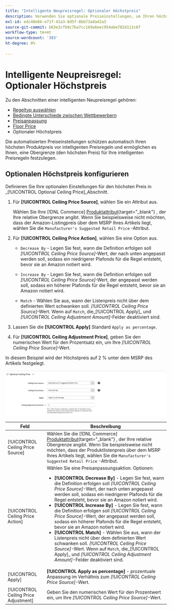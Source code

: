 ```yaml
---
title: "Intelligente Neupreisregel: Optionaler Höchstpreis"
description: Verwenden Sie optionale Preiseinstellungen, um Ihren höchsten Produktpreis vor den intelligenten Preisregeln zu schützen, die Ihre Amazon-Auflistungen verwalten.
exl-id: edc40e6b-e71f-41a3-8d5f-8bb73ada42a3
source-git-commit: b63e2cfb9c7ba7cc169a6eec954abe782d112c6f
workflow-type: tm+mt
source-wordcount: '383'
ht-degree: 0%

---
```


# Intelligente Neupreisregel: Optionaler Höchstpreis

Zu den Abschnitten einer intelligenten Neupreisregel gehören:

- [Regeltyp auswählen](./intelligent-repricing-rules.md)
- [Bedingte Unterschiede zwischen Wettbewerbern](./competitor-conditional-variances.md)
- [Preisanpassung](./price-adjustment.md)
- [Floor Price](./floor-price.md)
- Optionaler Höchstpreis

Die automatisierten Preiseinstellungen schützen automatisch Ihren höchsten Produktpreis vor intelligenten Preisregeln und ermöglichen es Ihnen, eine Obergrenze (den höchsten Preis) für Ihre intelligenten Preisregeln festzulegen.

## Optionalen Höchstpreis konfigurieren

Definieren Sie Ihre optionalen Einstellungen für den höchsten Preis in _[!UICONTROL Optional Ceiling Price]_Abschnitt.

1. Für **[!UICONTROL Ceiling Price Source]**, wählen Sie ein Attribut aus.

   Wählen Sie Ihre [!DNL Commerce] [Produktattribut](https://docs.magento.com/user-guide/catalog/product-attributes.html){target="_blank"} , der Ihre relative Obergrenze angibt. Wenn Sie beispielsweise nicht möchten, dass der Amazon-Listingpreis über dem MSRP Ihres Artikels liegt, wählen Sie die `Manufacturer's Suggested Retail Price` -Attribut.

1. Für **[!UICONTROL Ceiling Price Action]**, wählen Sie eine Option aus.

   - `Decrease By` - Legen Sie fest, wann die Definition erfolgen soll _[!UICONTROL Ceiling Price Source]_-Wert, der nach unten angepasst werden soll, sodass ein niedrigerer Plafonds für die Regel entsteht, bevor sie an Amazon notiert wird.

   - `Increase By` - Legen Sie fest, wann die Definition erfolgen soll _[!UICONTROL Ceiling Price Source]_-Wert, der angepasst werden soll, sodass ein höherer Plafonds für die Regel entsteht, bevor sie an Amazon notiert wird.

   - `Match` - Wählen Sie aus, wann der Listenpreis nicht über dem definierten Wert schwanken soll. _[!UICONTROL Ceiling Price Source]_-Wert. Wenn auf `Match`, die_[!UICONTROL Apply]_ und _[!UICONTROL Ceiling Adjustment Amount]_-Felder deaktiviert sind.

1. Lassen Sie die **[!UICONTROL Apply]** Standard `Apply as percentage`.

1. Für **[!UICONTROL Ceiling Adjustment Price]**, geben Sie den numerischen Wert für den Prozentsatz ein, um Ihre _[!UICONTROL Ceiling Price Source]_-Wert.

In diesem Beispiel wird der Höchstpreis auf 2 % unter dem MSRP des Artikels festgelegt.

![Intelligente Neupreisregelung - optionaler Höchstpreis](assets/ob-intelligent-price-rule-ceiling.png)

| Feld | Beschreibung |
|---|---|
| [!UICONTROL Ceiling Price Source] | Wählen Sie die [!DNL Commerce] [Produktattribut](https://docs.magento.com/user-guide/catalog/product-attributes.html){target="_blank"} , der Ihre relative Obergrenze angibt. Wenn Sie beispielsweise nicht möchten, dass der Produktlistenpreis über dem MSRP Ihres Artikels liegt, wählen Sie die `Manufacturer's Suggested Retail Price` -Attribut. |
| [!UICONTROL Ceiling Price Action] | Wählen Sie eine Preisanpassungsaktion. Optionen:<ul><li>**[!UICONTROL Decrease By]** - Legen Sie fest, wann die Definition erfolgen soll _[!UICONTROL Ceiling Price Source]_-Wert, der nach unten angepasst werden soll, sodass ein niedrigerer Plafonds für die Regel entsteht, bevor sie an Amazon notiert wird.</li><li>**[!UICONTROL Increase By]** - Legen Sie fest, wann die Definition erfolgen soll _[!UICONTROL Ceiling Price Source]_-Wert, der angepasst werden soll, sodass ein höherer Plafonds für die Regel entsteht, bevor sie an Amazon notiert wird.</li><li>**[!UICONTROL Match]** - Wählen Sie aus, wann der Listenpreis nicht über dem definierten Wert schwanken soll. _[!UICONTROL Ceiling Price Source]_-Wert. Wenn auf `Match`, die_[!UICONTROL Apply]_ und _[!UICONTROL Ceiling Adjustment Amount]_-Felder deaktiviert sind.</li></ul> |
| [!UICONTROL Apply] | **[!UICONTROL Apply as percentage]** - prozentuale Anpassung im Verhältnis zum _[!UICONTROL Ceiling Price Source]_-Wert. |
| [!UICONTROL Ceiling Price Adjustment] | Geben Sie den numerischen Wert für den Prozentwert ein, um Ihre _[!UICONTROL Ceiling Price Source]_-Wert. |
